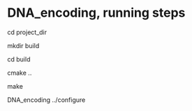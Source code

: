 # DNA_encoding, running steps

cd project_dir

mkdir build

cd build

cmake ..

make

DNA_encoding ../configure
